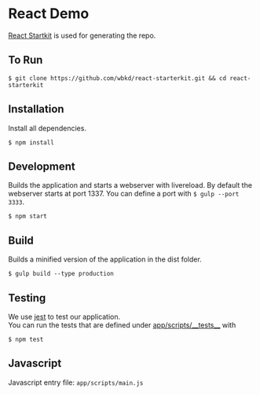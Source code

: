 # React Demo

[React Startkit](https://github.com/wbkd/react-starterkit) is used for generating the repo.

## To Run

```
$ git clone https://github.com/wbkd/react-starterkit.git && cd react-starterkit
```

## Installation

Install all dependencies.

```
$ npm install
```


## Development

Builds the application and starts a webserver with livereload. By default the webserver starts at port 1337.
You can define a port with `$ gulp --port 3333`.

```
$ npm start
```

## Build

Builds a minified version of the application in the dist folder.

```
$ gulp build --type production
```

## Testing

We use [jest](http://facebook.github.io/jest/) to test our application.<br />
You can run the tests that are defined under [app/scripts/\_\_tests__](./app/scripts/__tests__) with

```
$ npm test

```

## Javascript

Javascript entry file: `app/scripts/main.js` <br />

